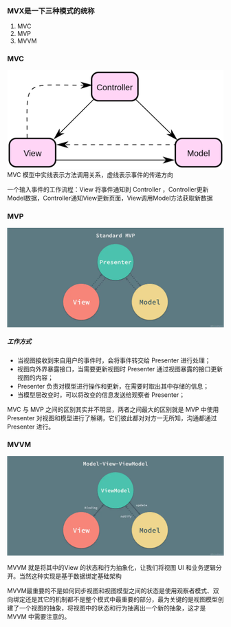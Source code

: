### MVX是一下三种模式的统称
1. MVC
2. MVP
3. MVVM

### MVC
![MVC](https://raw.githubusercontent.com/ooftf/Material/master/img/blog1200px-ModelViewControllerDiagram2.svg_.png)
MVC 模型中实线表示方法调用关系，虚线表示事件的传递方向

一个输入事件的工作流程：View 将事件通知到 Controller ，Controller更新Model数据，Controller通知View更新页面，View调用Model方法获取新数据
### MVP
![MVP](https://raw.githubusercontent.com/ooftf/Material/master/img/blogmvp.webp)

##### 工作方式
* 当视图接收到来自用户的事件时，会将事件转交给 Presenter 进行处理；
* 视图向外界暴露接口，当需要更新视图时 Presenter 通过视图暴露的接口更新视图的内容；
* Presenter 负责对模型进行操作和更新，在需要时取出其中存储的信息；
* 当模型层改变时，可以将改变的信息发送给观察者 Presenter；


MVC 与 MVP 之间的区别其实并不明显，两者之间最大的区别就是 MVP 中使用 Presenter 对视图和模型进行了解耦，它们彼此都对对方一无所知，沟通都通过 Presenter 进行。

### MVVM
![MVVM](https://raw.githubusercontent.com/ooftf/Material/master/img/blogmvvm.webp)

MVVM 就是将其中的View 的状态和行为抽象化，让我们将视图 UI 和业务逻辑分开。当然这种实现是基于数据绑定基础架构

MVVM最重要的不是如何同步视图和视图模型之间的状态是使用观察者模式、双向绑定还是其它的机制都不是整个模式中最重要的部分，最为关键的是视图模型创建了一个视图的抽象，将视图中的状态和行为抽离出一个新的抽象，这才是 MVVM 中需要注意的。